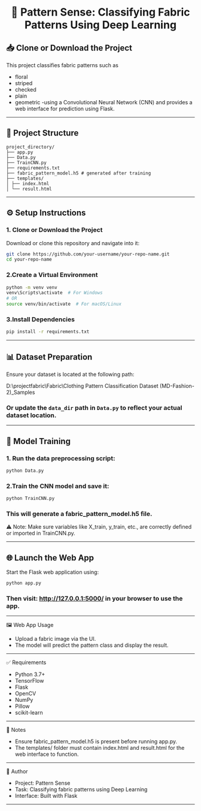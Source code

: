 <h1 align="center">🧵 Pattern Sense: Classifying Fabric Patterns Using Deep Learning</h1>

## 📥 Clone or Download the Project
This project classifies fabric patterns such as 
* floral
* striped
* checked
* plain
* geometric
   -using a Convolutional Neural Network (CNN) and provides a web interface for prediction using Flask.
---
## 📁 Project Structure

```plaintext
project_directory/
├── app.py
├── Data.py
├── TrainCNN.py
├── requirements.txt
├── fabric_pattern_model.h5 # generated after training
├── templates/
│ ├── index.html
│ └── result.html
```


---

## ⚙️ Setup Instructions

### 1. Clone or Download the Project

Download or clone this repository and navigate into it:

```bash
git clone https://github.com/your-username/your-repo-name.git
cd your-repo-name
```

### 2.Create a Virtual Environment

```bash
python -m venv venv
venv\Scripts\activate  # For Windows
# OR
source venv/bin/activate  # For macOS/Linux
```

### 3.Install Dependencies

```bash
pip install -r requirements.txt
```
---

## 📊 Dataset Preparation

Ensure your dataset is located at the following path:

D:\projectfabric\Fabric\Clothing Pattern Classification Dataset (MD-Fashion-2)_Samples


### Or update the `data_dir` path in `Data.py` to reflect your actual dataset location.

---

## 🧠 Model Training

### 1. Run the data preprocessing script:

```bash
python Data.py
```

### 2.Train the CNN model and save it:
```bash
python TrainCNN.py
```
### This will generate a fabric_pattern_model.h5 file.

⚠️ Note: Make sure variables like X_train, y_train, etc., are correctly defined or imported in TrainCNN.py.


---

## 🌐 Launch the Web App

Start the Flask web application using:

```bash
python app.py
```
### Then visit: http://127.0.0.1:5000/ in your browser to use the app.
---
🖼️ Web App Usage

* Upload a fabric image via the UI.
* The model will predict the pattern class and display the result.
---
✅ Requirements

* Python 3.7+
* TensorFlow
* Flask
* OpenCV
* NumPy
* Pillow
* scikit-learn
---
📌 Notes

* Ensure fabric_pattern_model.h5 is present before running app.py.
* The templates/ folder must contain index.html and result.html for the web interface to function.
---
🧵 Author

* Project: Pattern Sense
* Task: Classifying fabric patterns using Deep Learning
* Interface: Built with Flask
---
